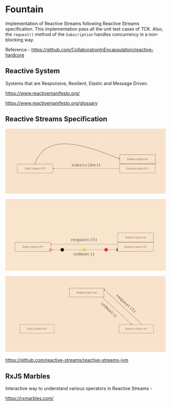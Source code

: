 # Fountain

Implementation of Reactive Streams following Reactive Streams specification. This implementation pass all the unit test cases of TCK.
Also, the `request()` method of the `Subscription` handles concurrency in a non-blocking way.

Reference - https://github.com/CollaborationInEncapsulation/reactive-hardcore
## Reactive System

Systems that are Responsive, Resilient, Elastic and Message Driven.

https://www.reactivemanifesto.org/

https://www.reactivemanifesto.org/glossary

## Reactive Streams Specification
![alt text](https://github.com/Mandeep30/ReactiveStreamsImpl/blob/master/img/ReactiveStreamsInterface_1.png)

![alt text](https://github.com/Mandeep30/ReactiveStreamsImpl/blob/master/img/ReactiveStreamsInterface_2.png)

![alt text](https://github.com/Mandeep30/ReactiveStreamsImpl/blob/master/img/ReactiveStreamsInterface_3.png)

https://github.com/reactive-streams/reactive-streams-jvm
## RxJS Marbles
Interactive way to understand various operators in Reactive Streams -

https://rxmarbles.com/

